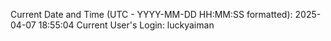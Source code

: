 Current Date and Time (UTC - YYYY-MM-DD HH:MM:SS formatted): 2025-04-07 18:55:04
Current User's Login: luckyaiman
